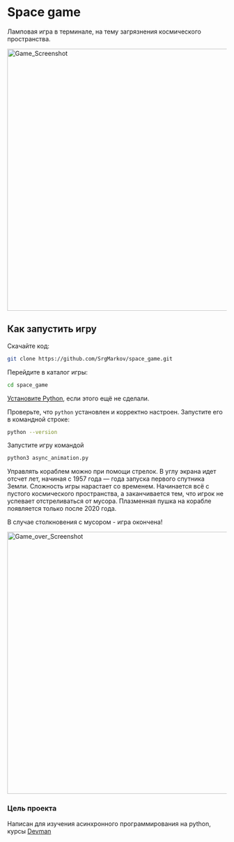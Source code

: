 # Space game

Ламповая игра в терминале, на тему загрязнения космического пространства.

<img width="600" alt="Game_Screenshot" src="https://github.com/SrgMarkov/space_game/assets/107784915/09fab2a1-7a92-4083-a30b-5fce164f505d">

## Как запустить игру

Скачайте код:
```sh
git clone https://github.com/SrgMarkov/space_game.git
```

Перейдите в каталог игры:
```sh
cd space_game
```

[Установите Python](https://www.python.org/), если этого ещё не сделали.

Проверьте, что `python` установлен и корректно настроен. Запустите его в командной строке:
```sh
python --version
```
Запустите игру командой

```sh
python3 async_animation.py
```

Управлять кораблем можно при помощи стрелок. 
В углу экрана идет отсчет лет, начиная с 1957 года — года запуска первого спутника Земли. 
Сложность игры нарастает со временем. Начинается всё с пустого космического пространства, а заканчивается тем, что игрок не успевает отстреливаться от мусора.
Плазменная пушка на корабле появляется только после 2020 года.

В случае столкновения с мусором - игра окончена!

<img width="600" alt="Game_over_Screenshot" src="https://github.com/SrgMarkov/space_game/assets/107784915/107134a3-d321-4b84-9141-2081aaaa831a">

### Цель проекта
Написан для изучения асинхронного программирования на python, курсы [Devman](https://dvmn.org/)

